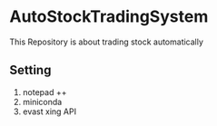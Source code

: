 # AutoStockTradingSystem
This Repository is about trading stock automatically

## Setting
1. notepad ++
2. miniconda
3. evast xing API
